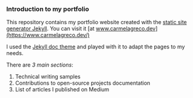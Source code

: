 ### Introduction to my portfolio

This repository contains my portfolio website created with the [static site generator Jekyll](https://jekyllrb.com/).
You can visit it [at www.carmelagreco.dev](https://www.carmelagreco.dev/)

I used the [Jekyll doc theme](https://aksakalli.github.io/jekyll-doc-theme/) and played with it to adapt the pages to my needs.

There are *3 main sections*:
1. Technical writing samples
2. Contributions to open-source projects documentation
3. List of articles I published on Medium


